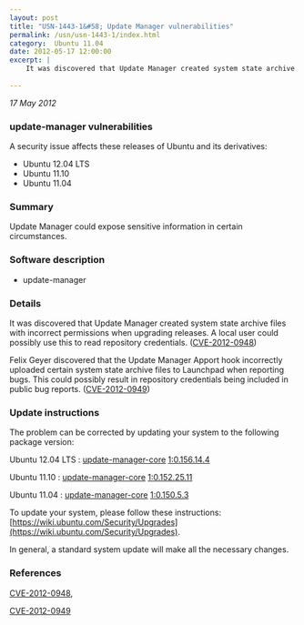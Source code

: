 ```yaml
---
layout: post
title: "USN-1443-1&#58; Update Manager vulnerabilities"
permalink: /usn/usn-1443-1/index.html
category:  Ubuntu 11.04
date: 2012-05-17 12:00:00
excerpt: |
    It was discovered that Update Manager created system state archive files with incorrect permissions when upgrading releases. A local user could possibly use this to read repository credentials. ([CVE-2012-0948](http://people.ubuntu.com/~ubuntu-security/cve/CVE-2012-0948))
    
--- 
```

 
 

*17 May 2012*

### update-manager vulnerabilities

A security issue affects these releases of Ubuntu and its derivatives:

* Ubuntu 12.04 LTS
* Ubuntu 11.10
* Ubuntu 11.04

### Summary

Update Manager could expose sensitive information in certain circumstances. 

### Software description

* update-manager 

### Details

It was discovered that Update Manager created system state archive files with incorrect permissions when upgrading releases. A local user could possibly use this to read repository credentials. ([CVE-2012-0948](http://people.ubuntu.com/~ubuntu-security/cve/CVE-2012-0948))

Felix Geyer discovered that the Update Manager Apport hook incorrectly uploaded certain system state archive files to Launchpad when reporting bugs. This could possibly result in repository credentials being included in public bug reports. ([CVE-2012-0949](http://people.ubuntu.com/~ubuntu-security/cve/CVE-2012-0949)) 

### Update instructions

The problem can be corrected by updating your system to the following package version:

Ubuntu 12.04 LTS
 : [update-manager-core](https://launchpad.net/ubuntu/+source/update-manager) <span> [1:0.156.14.4](https://launchpad.net/ubuntu/+source/update-manager/1:0.156.14.4) </span> 

Ubuntu 11.10
 : [update-manager-core](https://launchpad.net/ubuntu/+source/update-manager) <span> [1:0.152.25.11](https://launchpad.net/ubuntu/+source/update-manager/1:0.152.25.11) </span> 

Ubuntu 11.04
 : [update-manager-core](https://launchpad.net/ubuntu/+source/update-manager) <span> [1:0.150.5.3](https://launchpad.net/ubuntu/+source/update-manager/1:0.150.5.3) </span> 

To update your system, please follow these instructions: [https://wiki.ubuntu.com/Security/Upgrades](https://wiki.ubuntu.com/Security/Upgrades).

In general, a standard system update will make all the necessary changes. 

### References

 
 [CVE-2012-0948](http://people.ubuntu.com/~ubuntu-security/cve/CVE-2012-0948), 

 [CVE-2012-0949](http://people.ubuntu.com/~ubuntu-security/cve/CVE-2012-0949)
 

